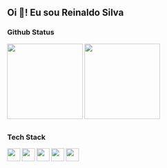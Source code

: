 ## Oi 👋! Eu sou Reinaldo Silva



### Github Status

<div>
  <img height="175px" src="https://github-readme-stats.vercel.app/api?username=reinaldosilva43&show_icons=true&theme=gruvbox">
  <img height="175px" src="https://github-readme-stats.vercel.app/api/top-langs/?username=anuraghazra&layout=compact&theme=gruvbox">
</div>

##

### Tech Stack

<div style="display: block;">
  <img height="30px" src="https://cdn.jsdelivr.net/gh/devicons/devicon/icons/vscode/vscode-original.svg" />
  <img height="30px" src="https://cdn.jsdelivr.net/gh/devicons/devicon/icons/javascript/javascript-original.svg" />
  <img height="30px" src="https://cdn.jsdelivr.net/gh/devicons/devicon/icons/html5/html5-original.svg" />
  <img height="30px" src="https://cdn.jsdelivr.net/gh/devicons/devicon/icons/css3/css3-original.svg" />
  <img height="30px" src="https://cdn.jsdelivr.net/gh/devicons/devicon/icons/react/react-original.svg" />
</div>          
          

<!--
**ReinaldoSilva43/ReinaldoSilva43** is a ✨ _special_ ✨ repository because its `README.md` (this file) appears on your GitHub profile.

Here are some ideas to get you started:

- 🔭 I’m currently working on ...
- 🌱 I’m currently learning ...
- 👯 I’m looking to collaborate on ...
- 🤔 I’m looking for help with ...
- 💬 Ask me about ...
- 📫 How to reach me: ...
- 😄 Pronouns: ...
- ⚡ Fun fact: ...
-->

